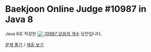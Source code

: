 # Baekjoon Online Judge #10987 in Java 8
Java 8로 작성한 [<img src="https://static.solved.ac/tier_small/2.svg" height="20" align="center">
10987 모음의 개수](https://www.acmicpc.net/problem/10987) 답안입니다.

[문제 풀기](https://www.acmicpc.net/problem/10987) /
[제출 보기](https://www.acmicpc.net/source/88435807)

